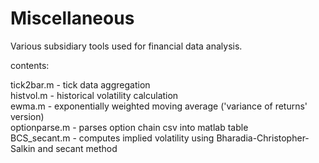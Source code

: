 # Miscellaneous  
Various subsidiary tools used for financial data analysis.  

contents:  

tick2bar.m - tick data aggregation  
histvol.m - historical volatility calculation  
ewma.m - exponentially weighted moving average ('variance of returns' version)  
optionparse.m - parses option chain csv into matlab table  
BCS_secant.m - computes implied volatility using Bharadia-Christopher-Salkin and secant method  
